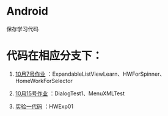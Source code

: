 # Android

保存学习代码

# 代码在相应分支下：

1. [10月7号作业](https://github.com/JLbeard/Android/tree/10.7) ：ExpandableListViewLearn、HWForSpinner、HomeWorkForSelector

2. [10月15号作业](https://github.com/JLbeard/Android/tree/10.15) ：DialogTest1、MenuXMLTest

3. [实验一代码](https://github.com/JLbeard/Android/tree/Exp01) ：HWExp01
